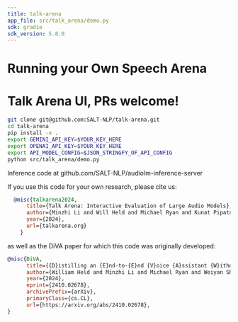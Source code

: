 ```yaml
---
title: talk-arena
app_file: src/talk_arena/demo.py
sdk: gradio
sdk_version: 5.8.0
---
```

# Running your Own Speech Arena

# Talk Arena UI, PRs welcome!

```sh
git clone git@github.com:SALT-NLP/talk-arena.git
cd talk-arena
pip install -e .
export GEMINI_API_KEY=$YOUR_KEY_HERE
export OPENAI_API_KEY=$YOUR_KEY_HERE
export API_MODEL_CONFIG=$JSON_STRINGFY_OF_API_CONFIG
python src/talk_arena/demo.py
```

Inference code at github.com/SALT-NLP/audiolm-inference-server


If you use this code for your own research, please cite us:
```bibtex
  @misc{talkarena2024,
      title={Talk Arena: Interactive Evaluation of Large Audio Models},
      author={Minzhi Li and Will Held and Michael Ryan and Kunat Pipatanakul and Potsawee Manakul and Hao Zhu and Diyi Yang},
      year={2024},
      url={talkarena.org}
    }
```

as well as the DiVA paper for which this code was originally developed:
```bibtex
@misc{DiVA,
      title={{D}istilling an {E}nd-to-{E}nd {V}oice {A}ssistant {W}ithout {I}nstruction {T}raining {D}ata}, 
      author={William Held and Minzhi Li and Michael Ryan and Weiyan Shi and Yanzhe Zhang and Diyi Yang},
      year={2024},
      eprint={2410.02678},
      archivePrefix={arXiv},
      primaryClass={cs.CL},
      url={https://arxiv.org/abs/2410.02678}, 
}
```
